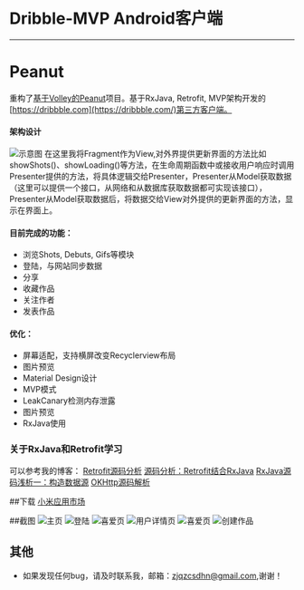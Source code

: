 # Dribble-MVP Android客户端
* * *
# Peanut
重构了[基于Volley的Peanut](https://github.com/gatsbydhn/Peanut)项目。基于RxJava, Retrofit, MVP架构开发的[https://dribbble.com](https://dribbble.com/)第三方客户端。
#### 架构设计
![示意图](https://github.com/gatsbydhn/Peanut/blob/master/image/MVP.png)
在这里我将Fragment作为View,对外界提供更新界面的方法比如showShots()、showLoading()等方法，在生命周期函数中或接收用户响应时调用Presenter提供的方法，将具体逻辑交给Presenter，Presenter从Model获取数据（这里可以提供一个接口，从网络和从数据库获取数据都可实现该接口），Presenter从Model获取数据后，将数据交给View对外提供的更新界面的方法，显示在界面上。
#### 目前完成的功能：
- 浏览Shots, Debuts, Gifs等模块
- 登陆，与网站同步数据
- 分享
- 收藏作品
- 关注作者
- 发表作品

#### 优化：
-	屏幕适配，支持横屏改变Recyclerview布局
-	图片预览
-	Material Design设计
-	MVP模式
-	LeakCanary检测内存泄露
-	图片预览
-	RxJava使用

### 关于RxJava和Retrofit学习
可以参考我的博客：
[Retrofit源码分析](http://www.jianshu.com/p/097947afddaf)
[源码分析：Retrofit结合RxJava](http://www.jianshu.com/p/5249b551a1b8)
[RxJava源码浅析一：构造数据源](http://www.jianshu.com/p/2de2976c7b82)
[OKHttp源码解析](http://www.jianshu.com/p/d860bec13b41)

##下载
[小米应用市场](http://app.xiaomi.com/detail/420500)

##截图
![主页](https://github.com/gatsbydhn/Peanut/blob/master/image/shot1.png)
![登陆](https://github.com/gatsbydhn/Peanut/blob/master/image/shot2.png)
![喜爱页](https://github.com/gatsbydhn/Peanut/blob/master/image/shot4.png)
![用户详情页](https://github.com/gatsbydhn/Peanut/blob/master/image/shot3.png)
![喜爱页](https://github.com/gatsbydhn/Peanut/blob/master/image/shot5.png)
![创建作品](https://github.com/gatsbydhn/Peanut/blob/master/image/shot6.png)

## 其他
- 如果发现任何bug，请及时联系我，邮箱：zjqzcsdhn@gmail.com,谢谢！

